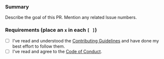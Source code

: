 ###  Summary

Describe the goal of this PR. Mention any related Issue numbers.

### Requirements (place an `x` in each `[ ]`)

* [ ] I've read and understood the [Contributing Guidelines](https://github.com/slackapi/python-slackclient/blob/master/.github/contributing.md) and have done my best effort to follow them.
* [ ] I've read and agree to the [Code of Conduct](https://slackhq.github.io/code-of-conduct).